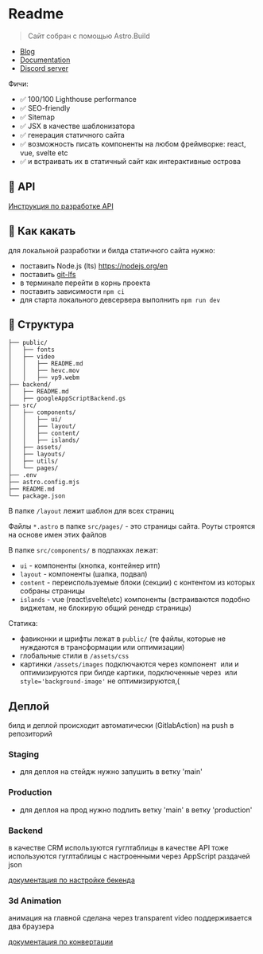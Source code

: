 # Readme

> Сайт собран с помощью Astro.Build 
- [Blog](https://github.com/withastro/astro/assets/2244813/ff10799f-a816-4703-b967-c78997e8323d)
- [Documentation](https://docs.astro.build) 
- [Discord server](https://astro.build/chat)

Фичи:
- ✅ 100/100 Lighthouse performance
- ✅ SEO-friendly
- ✅ Sitemap
- ✅ JSX в качестве шаблонизатора
- ✅ генерация статичного сайта
- ✅ возможность писать компоненты на любом фреймворке: react, vue, svelte etc
- ✅ и встраивать их в статичный сайт как интерактивные острова

## 🧞 API
[Инструкция по разработке API](backend/readme.md)

## 🧞 Как какать 
для локальной разработки и билда статичного сайта нужно:
- поставить Node.js (lts) https://nodejs.org/en
- поставить [git-lfs](https://docs.github.com/en/repositories/working-with-files/managing-large-files/installing-git-large-file-storage) 
- в терминале перейти в корнь проекта 
- поставить зависимости
  `npm сi`
- для старта локального девсервера выполнить
  `npm run dev`

## 🚀 Структура

```text
├── public/
│   ├── fonts
│   ├── video
│   │   ├── README.md
│   │   ├── hevc.mov
│   │   ├── vp9.webm
├── backend/
│   ├── README.md
│   ├── googleAppScriptBackend.gs
├── src/
│   ├── components/
│   │   ├── ui/
│   │   ├── layout/
│   │   ├── content/
│   │   ├── islands/
│   ├── assets/
│   ├── layouts/
│   ├── utils/
│   └── pages/
├── .env
├── astro.config.mjs
├── README.md
└── package.json
```

В папке `/layout` лежит шаблон для всех страниц

Файлы `*.astro` в папке `src/pages/` - это страницы сайта.
Роуты строятся на основе имен этих файлов

В папке `src/components/` в подпахках лежат:
- `ui` - компоненты (кнопка, контейнер итп)
- `layout` - компоненты (шапка, подвал)
- `content` - переиспользуемые блоки (секции) с контентом
  из которых собраны страницы
- `islands` - vue (react\svelte\etc) компоненты
  (встраиваются подобно виджетам, не блокирую общий ренедр страницы)

Статика:
- фавиконки и шрифты лежат в `public/`
  (те файлы, которые не нуждаются в трансформации или оптимизации)
- глобальные стили в `/assets/css`
- картинки `/assets/images`
  подключаются через компонент <Image /> или <Picture > и оптимизируются при билде
  картики, подключенные через <img> или `style='background-image'` не оптимизируются,(

## Деплой
билд и деплой происходит автоматически (GitlabAction) на push в репозиторий

### Staging
- для деплоя на стейдж нужно запушить в ветку 'main'

### Production
- для деплоя на прод нужно подлить ветку 'main' в ветку 'production'

### Backend
в качестве CRM используются гуглтаблицы 
в качестве API тоже используются гуглтаблицы с настроенными через AppScript раздачей json

[документация по настройке бекенда](./backend/README.md)

### 3d Animation
анимация на главной сделана через transparent video
поддерживается два браузера

[документация по конвертации](./public/video/README.md)
